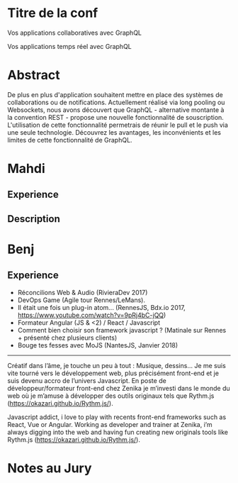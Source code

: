 Titre de la conf
===

Vos applications collaboratives avec GraphQL

Vos applications temps réel avec GraphQL

Abstract
===

De plus en plus d'application souhaitent mettre en place des systèmes de collaborations ou de notifications. Actuellement réalisé via long pooling ou Websockets, nous avons découvert que GraphQL - alternative montante à la convention REST - propose une nouvelle fonctionnalité de souscription.
L'utilisation de cette fonctionnalité permetrais de réunir le pull et le push via une seule technologie. 
Découvrez les avantages, les inconvénients et les limites de cette fonctionnalité de GraphQL.


Mahdi
====

Experience
----------

Description
-----------

Benj
====

Experience
----------

- Réconcilions Web & Audio (RivieraDev 2017)
- DevOps Game (Agile tour Rennes/LeMans). 
- Il était une fois un plug-in atom... (RennesJS, Bdx.io 2017, https://www.youtube.com/watch?v=9pRj4bC-jQQ)
- Formateur Angular (JS & <2) / React / Javascript 
- Comment bien choisir son framework javascript ? (Matinale sur Rennes + présenté chez plusieurs clients)
- Bouge tes fesses avec MoJS (NantesJS, Janvier 2018)

-----------
Créatif dans l’âme, je touche un peu à tout : Musique, dessins… Je me suis vite tourné vers le développement web, plus précisément front-end et je suis devenu accro de l’univers Javascript. En poste de développeur/formateur front-end chez Zenika je m’investi dans le monde du web où je m’amuse à développer des outils originaux tels que Rythm.js (https://okazari.github.io/Rythm.js/).

Javascript addict, i love to play with recents front-end frameworks such as React, Vue or Angular. Working as developer and trainer at Zenika, i’m always digging into the web and having fun creating new originals tools like Rythm.js (https://okazari.github.io/Rythm.js/).

Notes au Jury
=====
